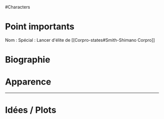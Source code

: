 #Characters
# Point importants
Nom : 
Spécial : Lancer d'élite de [[Corpro-states#Smith-Shimano Corpro]]

# Biographie


# Apparence


---

# Idées / Plots
